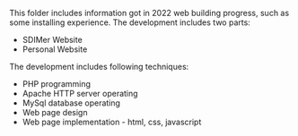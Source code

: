 This folder includes information got in 2022 web building progress, such as some installing experience.
The development includes two parts:
+ SDIMer Website
+ Personal Website

The development includes following techniques:
+ PHP programming
+ Apache HTTP server operating
+ MySql database operating
+ Web page design
+ Web page implementation - html, css, javascript